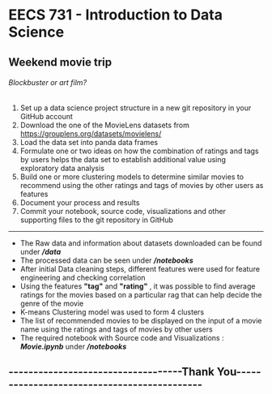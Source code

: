 # EECS 731 - Introduction to Data Science
## Weekend movie trip

###### Blockbuster or art film?

1. Set up a data science project structure in a new git repository in your GitHub account
2. Download the one of the MovieLens datasets from https://grouplens.org/datasets/movielens/
3. Load the data set into panda data frames
4. Formulate one or two ideas on how the combination of ratings and tags by users helps the data set to establish additional value using exploratory data analysis
5. Build one or more clustering models to determine similar movies to recommend using the other ratings and tags of movies by other users as features
6. Document your process and results
7. Commit your notebook, source code, visualizations and other supporting files to the git repository in GitHub
_______________________________________________________________________________________________________________

- The Raw data and information about datasets downloaded can be found under **_/data_**
- The processed data can be seen under **_/notebooks_**
- After initial Data cleaning steps, different features were used for feature engineering and checking correlation
- Using the features **"tag"** and **"rating"** , it was possible to find average ratings for the movies based on a particular rag that can help decide the genre of the movie
- K-means Clustering model was used to form 4 clusters
- The list of recommended movies to be displayed on the input of a movie name using the ratings and tags of movies by other users
- The required notebook with Source code and Visualizations : **_Movie.ipynb_** under **_/notebooks_**

## -----------------------------------Thank You--------------------------------------------
